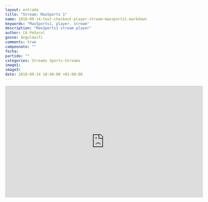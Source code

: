 ```yaml
---
layout: entrada
title: "Stream: MaxSports 1"
name: 2018-09-14-test-checkout-player-stream-maxsports1.markdown
keywords: "MaxSports1, player, stream"
description: "MaxSports1 stream player"
author: CA Peñarol
gosne: ángulowifi
comments: true
campeonato: ""
fecha:
partido: ""
categories: Streams Sports-Streams
image1:
image3:
date: 2018-09-14 18:40:00 +01:00:00
---
```


 <iframe src="http://torrentstream.org/embed/90376e75d76523fd38d21ddadee2bc6b66180246" style="width: 640px; height: 360px; border: none; background-color: #000;" meta="auto" autoplay=" true;" frameborder="0"></iframe>
